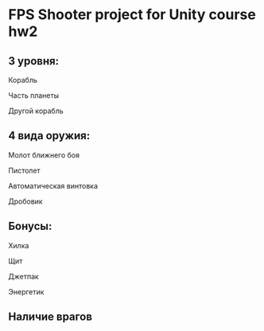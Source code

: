 # FPS Shooter project for Unity course hw2

## 3 уровня:

Корабль

Часть планеты

Другой корабль

## 4 вида оружия:

Молот ближнего боя

Пистолет

Автоматическая винтовка

Дробовик

## Бонусы:

Хилка

Щит

Джетпак

Энергетик

## Наличие врагов